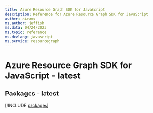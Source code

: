 ```yaml
---
title: Azure Resource Graph SDK for JavaScript
description: Reference for Azure Resource Graph SDK for JavaScript
author: xirzec
ms.author: jeffish
ms.data: 04/24/2023
ms.topic: reference
ms.devlang: javascript
ms.service: resourcegraph
---
```

# Azure Resource Graph SDK for JavaScript - latest
## Packages - latest
[!INCLUDE [packages](resource-graph-index.md)]